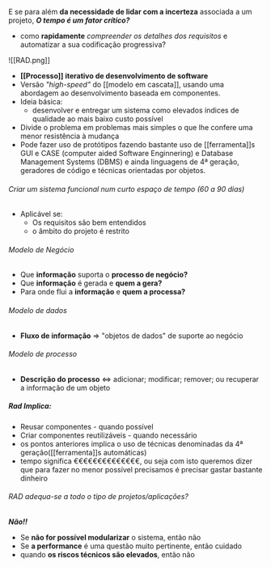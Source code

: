 E se para além **da necessidade de lidar com a incerteza** associada a um projeto, ***O tempo é um fator crítico?***
- como **rapidamente** *compreender os detalhes dos requisitos* e automatizar a sua codificação progressiva?

![[RAD.png]]

- **[[Processo]] iterativo de desenvolvimento de software**
- Versão *"high-speed"* do [[modelo em cascata]], usando uma abordagem ao desenvolvimento baseada em componentes.
- Ideia básica:
	- desenvolver e entregar um sistema como elevados índices de qualidade ao mais baixo custo possível
- Divide o problema em problemas mais simples o que lhe confere uma menor resistência à mudança
- Pode fazer uso de protótipos fazendo bastante uso de [[ferramenta]]s GUI e CASE (computer aided Software Enginnering) e Database Management Systems (DBMS) e ainda linguagens de 4ª geração, geradores de código e técnicas orientadas por objetos.

###### Criar um sistema funcional num curto espaço de tempo (60 a 90 dias)
- Aplicável se: 
	- Os requisitos são bem entendidos
	- o âmbito do projeto é restrito

###### Modelo de Negócio
- Que **informação** suporta o **processo de negócio?**
- Que **informação** é gerada e **quem a gera?**
- Para onde flui a **informação** e **quem a processa?**

###### Modelo de dados
- **Fluxo de informação** => "objetos de dados" de suporte ao negócio
###### Modelo de processo
- **Descrição do processo** <=> adicionar; modificar; remover; ou recuperar a informação de um objeto

##### Rad Implica:
- Reusar componentes - quando possível
- Criar componentes reutilizáveis - quando necessário
- os pontos anteriores implica o uso de técnicas denominadas da 4ª geração([[ferramenta]]s automáticas)
- tempo significa €€€€€€€€€€€€€€, ou seja com isto queremos dizer que para fazer no menor possível precisamos é precisar gastar bastante dinheiro

###### RAD adequa-se a todo o tipo de projetos/aplicações?
***Não!!***
- Se **não for possível modularizar** o sistema, então não
- Se **a performance** é uma questão muito pertinente, então cuidado
- quando **os riscos técnicos são elevados**, então não
